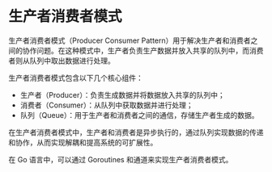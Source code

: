 # 生产者消费者模式

生产者消费者模式（Producer Consumer Pattern）用于解决生产者和消费者之间的协作问题。在这种模式中，生产者负责生产数据并放入共享的队列中，而消费者则从队列中取出数据进行处理。

生产者消费者模式包含以下几个核心组件：

- 生产者（Producer）：负责生成数据并将数据放入共享的队列中；
- 消费者（Consumer）：从队列中获取数据并进行处理；
- 队列（Queue）：用于生产者和消费者之间的通信，存储生产者生成的数据。

在生产者消费者模式中，生产者和消费者是异步执行的，通过队列实现数据的传递和协作，从而实现解耦和提高系统的可扩展性。

在 Go 语言中，可以通过 Goroutines 和通道来实现生产者消费者模式。
